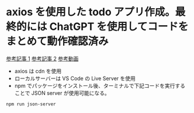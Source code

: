 # axios を使用した todo アプリ作成。最終的には ChatGPT を使用してコードをまとめて動作確認済み

[参考記事 1](https://www.i-ryo.com/entry/2020/08/13/205750)
[参考記事 2](https://www.to-r.net/media/json-server/)
[参考動画](https://www.youtube.com/watch?v=y0kPrFjfggk)

- axios は cdn を使用
- ローカルサーバーは VS Code の Live Server を使用
- npm でパッケージをインストール後、ターミナルで下記コードを実行することで JSON server が使用可能になる。

```
npm run json-server
```
